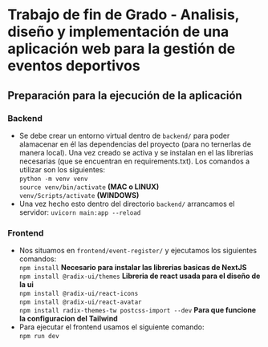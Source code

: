 # Trabajo de fin de Grado - Analisis, diseño y implementación de una aplicación web para la gestión de eventos deportivos
## Preparación para la ejecución de la aplicación
### Backend
- Se debe crear un entorno virtual dentro de `backend/` para poder alamacenar en él las dependencias del proyecto (para no ternerlas de manera local). Una vez creado se activa y se instalan en el las librerias necesarias (que se encuentran en requirements.txt). Los comandos a utilizar son los siguientes:  
`python -m venv venv`  
`source venv/bin/activate` **(MAC o LINUX)**  
`venv/Scripts/activate` **(WINDOWS)**  
- Una vez hecho esto dentro del directorio `backend/` arrancamos el servidor: `uvicorn main:app --reload`  
### Frontend
- Nos situamos en `frontend/event-register/` y ejecutamos los siguientes comandos:  
`npm install` **Necesario para instalar las librerias basicas de NextJS**  
`npm install @radix-ui/themes` **Libreria de react usada para el diseño de la ui**   
`npm install @radix-ui/react-icons`  
`npm install @radix-ui/react-avatar`  
`npm install radix-themes-tw postcss-import --dev` **Para que funcione la configuracion del Tailwind**  
- Para ejecutar el frontend usamos el siguiente comando:  
`npm run dev`